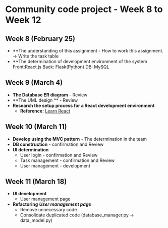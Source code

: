 # **Community code project - Week 8 to Week 12**

## Week 8 (February 25)
  - **The understanding of this assignment - How to work this assignment.
      -> Write the task table
  - **The determination of development environment of the system
      Front:React.js
      Back: Flask(Python)
      DB: MySQL

## Week 9 (March 4)
  - **The Database ER diagram** - Review
  - **The UML design ** - Review
  - **Research the setup process for a React development environment**  
    - **Reference:** [Learn React](https://react.dev/learn)

## Week 10 (March 11)
  - **Develop using the MVC pattern** - The determination in the team
  - **DB construction** - confirmation and Review
  - **UI determination**
    - User login        - confirmation and Review
    - Task management   - confirmation and Review
    - User management   - development
  
## Week 11 (March 18)
  - **UI development**
    - User management page
  - **Refactoring**
    ***User management page***
    - Remove unnecessary code
    - Consolidate duplicated code
         (database_manager.py -> data_model.py)
  




